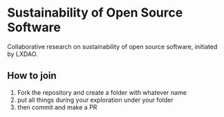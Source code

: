 # Sustainability of Open Source Software
Collaborative research on sustainability of open source software, initiated by LXDAO.
## How to join
1. Fork the repository and create a folder with whatever name
2. put all things during your exploration under your folder
3. then commit and make a PR
